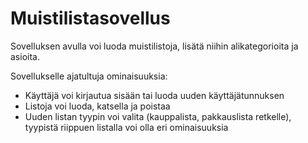 # Muistilistasovellus

Sovelluksen avulla voi luoda muistilistoja, lisätä niihin alikategorioita ja asioita.

Sovellukselle ajatultuja ominaisuuksia:

- Käyttäjä voi kirjautua sisään tai luoda uuden käyttäjätunnuksen
- Listoja voi luoda, katsella ja poistaa
- Uuden listan tyypin voi valita (kauppalista, pakkauslista retkelle), tyypistä riippuen listalla voi olla eri ominaisuuksia
